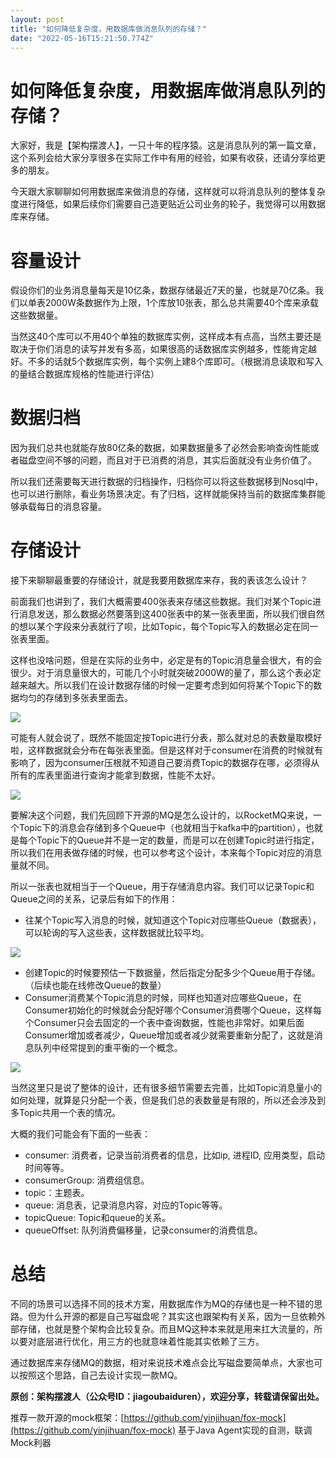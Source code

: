 ```yaml
---
layout: post
title: "如何降低复杂度，用数据库做消息队列的存储？"
date: "2022-05-16T15:21:50.774Z"
---
```

如何降低复杂度，用数据库做消息队列的存储？
=====================

大家好，我是【架构摆渡人】，一只十年的程序猿。这是消息队列的第一篇文章，这个系列会给大家分享很多在实际工作中有用的经验，如果有收获，还请分享给更多的朋友。

今天跟大家聊聊如何用数据库来做消息的存储，这样就可以将消息队列的整体复杂度进行降低，如果后续你们需要自己造更贴近公司业务的轮子，我觉得可以用数据库来存储。

容量设计
====

假设你们的业务消息量每天是10亿条，数据存储最近7天的量，也就是70亿条。我们以单表2000W条数据作为上限，1个库放10张表，那么总共需要40个库来承载这些数据量。

当然这40个库可以不用40个单独的数据库实例，这样成本有点高，当然主要还是取决于你们消息的读写并发有多高，如果很高的话数据库实例越多，性能肯定越好。不多的话就5个数据库实例，每个实例上建8个库即可。（根据消息读取和写入的量结合数据库规格的性能进行评估）

数据归档
====

因为我们总共也就能存放80亿条的数据，如果数据量多了必然会影响查询性能或者磁盘空间不够的问题，而且对于已消费的消息，其实后面就没有业务价值了。

所以我们还需要每天进行数据的归档操作，归档你可以将这些数据移到Nosql中，也可以进行删除，看业务场景决定。有了归档，这样就能保持当前的数据库集群能够承载每日的消息容量。

存储设计
====

接下来聊聊最重要的存储设计，就是我要用数据库来存，我的表该怎么设计？

前面我们也讲到了，我们大概需要400张表来存储这些数据。我们对某个Topic进行消息发送，那么数据必然要落到这400张表中的某一张表里面，所以我们很自然的想以某个字段来分表就行了呗，比如Topic，每个Topic写入的数据必定在同一张表里面。

这样也没啥问题，但是在实际的业务中，必定是有的Topic消息量会很大，有的会很少。对于消息量很大的，可能几个小时就突破2000W的量了，那么这个表必定越来越大。所以我们在设计数据存储的时候一定要考虑到如何将某个Topic下的数据均匀的存储到多张表里面去。

![](https://img2022.cnblogs.com/blog/2534155/202205/2534155-20220516221501179-153308127.png)

可能有人就会说了，既然不能固定按Topic进行分表，那么就对总的表数量取模好啦，这样数据就会分布在每张表里面。但是这样对于consumer在消费的时候就有影响了，因为consumer压根就不知道自己要消费Topic的数据存在哪，必须得从所有的库表里面进行查询才能拿到数据，性能不太好。

![](https://img2022.cnblogs.com/blog/2534155/202205/2534155-20220516221505313-1830055.png)

要解决这个问题，我们先回顾下开源的MQ是怎么设计的，以RocketMQ来说，一个Topic下的消息会存储到多个Queue中（也就相当于kafka中的partition），也就是每个Topic下的Queue并不是一定的数量，而是可以在创建Topic时进行指定，所以我们在用表做存储的时候，也可以参考这个设计，本来每个Topic对应的消息量就不同。

所以一张表也就相当于一个Queue，用于存储消息内容。我们可以记录Topic和Queue之间的关系，记录后有如下的作用：

*   往某个Topic写入消息的时候，就知道这个Topic对应哪些Queue（数据表），可以轮询的写入这些表，这样数据就比较平均。

![](https://img2022.cnblogs.com/blog/2534155/202205/2534155-20220516221510119-1085580580.png)

*   创建Topic的时候要预估一下数据量，然后指定分配多少个Queue用于存储。（后续也能在线修改Queue的数量）
*   Consumer消费某个Topic消息的时候，同样也知道对应哪些Queue，在Consumer初始化的时候就会分配好哪个Consumer消费哪个Queue，这样每个Consumer只会去固定的一个表中查询数据，性能也非常好。如果后面Consumer增加或者减少，Queue增加或者减少就需要重新分配了，这就是消息队列中经常提到的重平衡的一个概念。

![](https://img2022.cnblogs.com/blog/2534155/202205/2534155-20220516221514958-314754692.png)

当然这里只是说了整体的设计，还有很多细节需要去完善，比如Topic消息量小的如何处理，就算是只分配一个表，但是我们总的表数量是有限的，所以还会涉及到多Topic共用一个表的情况。

大概的我们可能会有下面的一些表：

*   consumer: 消费者，记录当前消费者的信息，比如ip, 进程ID, 应用类型，启动时间等等。
*   consumerGroup: 消费组信息。
*   topic：主题表。
*   queue: 消息表，记录消息内容，对应的Topic等等。
*   topicQueue: Topic和queue的关系。
*   queueOffset: 队列消费偏移量，记录consumer的消费信息。

总结
==

不同的场景可以选择不同的技术方案，用数据库作为MQ的存储也是一种不错的思路。但为什么开源的都是自己写磁盘呢？其实这也跟架构有关系，因为一旦依赖外部存储，也就是整个架构会比较复杂。而且MQ这种本来就是用来扛大流量的，所以要对底层进行优化，用三方的也就意味着性能其实依赖了三方。

通过数据库来存储MQ的数据，相对来说技术难点会比写磁盘要简单点，大家也可以按照这个思路，自己去设计实现一款MQ。

**原创：架构摆渡人（公众号ID：jiagoubaiduren），欢迎分享，转载请保留出处。**

推荐一款开源的mock框架：[https://github.com/yinjihuan/fox-mock](https://github.com/yinjihuan/fox-mock) 基于Java Agent实现的自测，联调Mock利器
